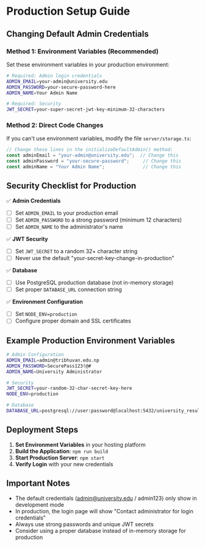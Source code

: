 # Production Setup Guide

## Changing Default Admin Credentials

### Method 1: Environment Variables (Recommended)

Set these environment variables in your production environment:

```bash
# Required: Admin login credentials
ADMIN_EMAIL=your-admin@university.edu
ADMIN_PASSWORD=your-secure-password-here
ADMIN_NAME=Your Admin Name

# Required: Security
JWT_SECRET=your-super-secret-jwt-key-minimum-32-characters
```

### Method 2: Direct Code Changes

If you can't use environment variables, modify the file `server/storage.ts`:

```typescript
// Change these lines in the initializeDefaultAdmin() method:
const adminEmail = "your-admin@university.edu";  // Change this
const adminPassword = "your-secure-password";     // Change this
const adminName = "Your Admin Name";              // Change this
```

## Security Checklist for Production

✅ **Admin Credentials**
- [ ] Set `ADMIN_EMAIL` to your production email
- [ ] Set `ADMIN_PASSWORD` to a strong password (minimum 12 characters)
- [ ] Set `ADMIN_NAME` to the administrator's name

✅ **JWT Security**
- [ ] Set `JWT_SECRET` to a random 32+ character string
- [ ] Never use the default "your-secret-key-change-in-production"

✅ **Database**
- [ ] Use PostgreSQL production database (not in-memory storage)
- [ ] Set proper `DATABASE_URL` connection string

✅ **Environment Configuration**
- [ ] Set `NODE_ENV=production`
- [ ] Configure proper domain and SSL certificates

## Example Production Environment Variables

```bash
# Admin Configuration
ADMIN_EMAIL=admin@tribhuvan.edu.np
ADMIN_PASSWORD=SecurePass123!@#
ADMIN_NAME=University Administrator

# Security
JWT_SECRET=your-random-32-char-secret-key-here
NODE_ENV=production

# Database
DATABASE_URL=postgresql://user:password@localhost:5432/university_results
```

## Deployment Steps

1. **Set Environment Variables** in your hosting platform
2. **Build the Application**: `npm run build`
3. **Start Production Server**: `npm start`
4. **Verify Login** with your new credentials

## Important Notes

- The default credentials (admin@university.edu / admin123) only show in development mode
- In production, the login page will show "Contact administrator for login credentials"
- Always use strong passwords and unique JWT secrets
- Consider using a proper database instead of in-memory storage for production